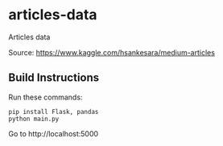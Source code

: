 # articles-data
Articles data

Source: https://www.kaggle.com/hsankesara/medium-articles

## Build Instructions

Run these commands:
```
pip install Flask, pandas
python main.py
```

Go to http://localhost:5000
